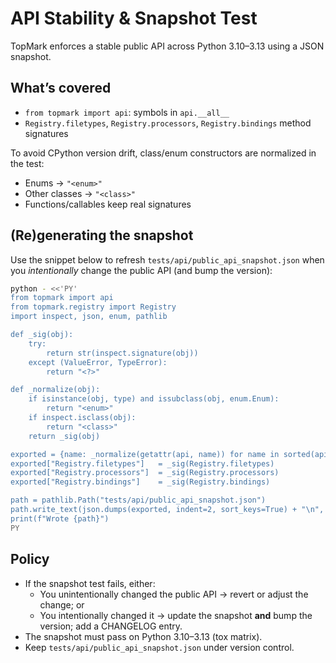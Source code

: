 <!--
topmark:header:start

  file         : api-stability.md
  file_relpath : docs/dev/api-stability.md
  project      : TopMark
  license      : MIT
  copyright    : (c) 2025 Olivier Biot

topmark:header:end
-->

# API Stability & Snapshot Test

TopMark enforces a stable public API across Python 3.10–3.13 using a JSON snapshot.

## What’s covered

- `from topmark import api`: symbols in `api.__all__`
- `Registry.filetypes`, `Registry.processors`, `Registry.bindings` method signatures

To avoid CPython version drift, class/enum constructors are normalized in the test:

- Enums → `"<enum>"`
- Other classes → `"<class>"`
- Functions/callables keep real signatures

## (Re)generating the snapshot

Use the snippet below to refresh `tests/api/public_api_snapshot.json` when you *intentionally*
change the public API (and bump the version):

```bash
python - <<'PY'
from topmark import api
from topmark.registry import Registry
import inspect, json, enum, pathlib

def _sig(obj):
    try:
        return str(inspect.signature(obj))
    except (ValueError, TypeError):
        return "<?>"

def _normalize(obj):
    if isinstance(obj, type) and issubclass(obj, enum.Enum):
        return "<enum>"
    if inspect.isclass(obj):
        return "<class>"
    return _sig(obj)

exported = {name: _normalize(getattr(api, name)) for name in sorted(api.__all__)}
exported["Registry.filetypes"]   = _sig(Registry.filetypes)
exported["Registry.processors"]  = _sig(Registry.processors)
exported["Registry.bindings"]    = _sig(Registry.bindings)

path = pathlib.Path("tests/api/public_api_snapshot.json")
path.write_text(json.dumps(exported, indent=2, sort_keys=True) + "\n", encoding="utf-8")
print(f"Wrote {path}")
PY
```

## Policy

- If the snapshot test fails, either:
  - You unintentionally changed the public API → revert or adjust the change; or
  - You intentionally changed it → update the snapshot **and** bump the version; add a CHANGELOG
    entry.
- The snapshot must pass on Python 3.10–3.13 (tox matrix).
- Keep `tests/api/public_api_snapshot.json` under version control.

